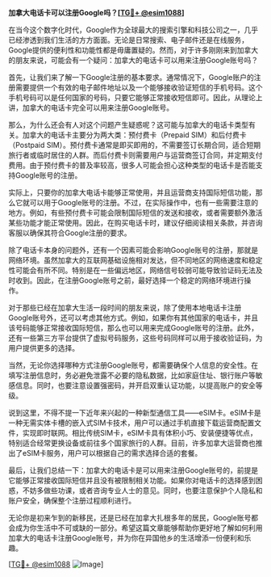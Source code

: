 **加拿大电话卡可以注册Google吗？[[TG💪+ @esim1088](https://t.me/s/esim1088)]**

在当今这个数字化时代，Google作为全球最大的搜索引擎和科技公司之一，几乎已经渗透到我们生活的方方面面。无论是日常搜索、电子邮件还是在线服务，Google提供的便利性和功能性都是毋庸置疑的。然而，对于许多刚刚来到加拿大的朋友来说，可能会有一个疑问：加拿大的电话卡可以用来注册Google账号吗？

首先，让我们来了解一下Google注册的基本要求。通常情况下，Google账户的注册需要提供一个有效的电子邮件地址以及一个能够接收验证短信的手机号码。这个手机号码可以是任何国家的号码，只要它能够正常接收短信即可。因此，从理论上讲，加拿大的电话卡完全可以用来注册Google账号。

那么，为什么还会有人对这个问题产生疑惑呢？这可能与加拿大的电话卡类型有关。加拿大的电话卡主要分为两大类：预付费卡（Prepaid SIM）和后付费卡（Postpaid SIM）。预付费卡通常是即买即用的，不需要签订长期合同，适合短期旅行者或临时居住的人群。而后付费卡则需要用户与运营商签订合同，并定期支付费用。由于预付费卡的普及率较高，很多人可能会担心这种类型的电话卡是否能支持Google账号的注册。

实际上，只要你的加拿大电话卡能够正常使用，并且运营商支持国际短信功能，那么它就可以用于Google账号的注册。不过，在实际操作中，也有一些需要注意的地方。例如，有些预付费卡可能会限制国际短信的发送和接收，或者需要额外激活某些功能才能正常使用。因此，在购买电话卡时，建议仔细阅读相关条款，并咨询客服以确保其符合Google注册的要求。

除了电话卡本身的问题外，还有一个因素可能会影响Google账号的注册，那就是网络环境。虽然加拿大的互联网基础设施相对发达，但不同地区的网络速度和稳定性可能会有所不同。特别是在一些偏远地区，网络信号较弱可能导致验证码无法及时收到。因此，在注册Google账号之前，最好选择一个稳定的网络环境进行操作。

对于那些已经在加拿大生活一段时间的朋友来说，除了使用本地电话卡注册Google账号外，还可以考虑其他方式。例如，如果你有其他国家的电话卡，并且该号码能够正常接收国际短信，那么也可以用来完成Google账号的注册。此外，还有一些第三方平台提供了虚拟号码服务，这些号码同样可以用于接收验证码，为用户提供更多的选择。

当然，无论你选择哪种方式注册Google账号，都需要确保个人信息的安全性。在填写注册信息时，务必避免泄露不必要的隐私数据，比如家庭住址、银行账户等敏感信息。同时，也要注意设置强密码，并开启双重认证功能，以提高账户的安全等级。

说到这里，不得不提一下近年来兴起的一种新型通信工具——eSIM卡。eSIM卡是一种无需实体卡槽的嵌入式SIM卡技术，用户可以通过手机直接下载运营商配置文件，实现即时联网。相比传统SIM卡，eSIM卡具有体积小巧、安装便捷等优点，特别适合经常更换设备或前往多个国家旅行的人群。目前，许多加拿大运营商也推出了eSIM卡服务，用户可以根据自己的需求选择合适的套餐。

最后，让我们总结一下：加拿大的电话卡是可以用来注册Google账号的，前提是它能够正常接收国际短信并且没有被限制相关功能。如果你对电话卡的选择感到困惑，不妨多做些功课，或者咨询专业人士的意见。同时，也要注意保护个人隐私和账户安全，确保整个注册过程顺利进行。

无论你是初来乍到的新移民，还是已经在加拿大扎根多年的居民，Google账号都会成为你生活中不可或缺的一部分。希望这篇文章能够帮助你更好地了解如何利用加拿大的电话卡注册Google账号，并为你在异国他乡的生活增添一份便利和乐趣。

[[TG💪+ @esim1088](https://t.me/s/esim1088) ![Image](https://i.postimg.cc/4NQfJmqS/Snipaste-2025-05-13-00-14-12.png)]